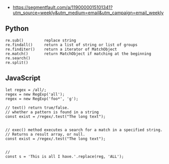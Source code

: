 

- https://segmentfault.com/a/1190000015101341?utm_source=weekly&utm_medium=email&utm_campaign=email_weekly




## Python
```
re.sub()         replace string
re.findall()     return a list of string or list of groups
re.finditer()    return a iterator of MatchObject
re.match()       return MatchObject if matching at the beginning
re.search()
re.split()
```

## JavaScript
```
let regex = /all/;
regex = new RegExp('all');
regex = new RegExp('foo*', 'g');

// text() return true/false. 
// whether a pattern is found in a string
const exist = /regex/.test("The long text");


// exec() method executes a search for a match in a specified string. 
// Returns a result array, or null.
const exist = /regex/.test("The long text");


// 
const s = 'This is all I have.'.replace(reg, 'ALL'); 



```

